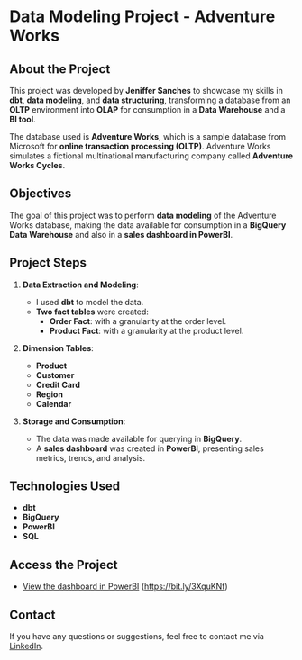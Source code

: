 # Data Modeling Project - Adventure Works

## About the Project

This project was developed by **Jeniffer Sanches** to showcase my skills in **dbt**, **data modeling**, and **data structuring**, transforming a database from an **OLTP** environment into **OLAP** for consumption in a **Data Warehouse** and a **BI tool**.

The database used is **Adventure Works**, which is a sample database from Microsoft for **online transaction processing (OLTP)**. Adventure Works simulates a fictional multinational manufacturing company called **Adventure Works Cycles**.

## Objectives

The goal of this project was to perform **data modeling** of the Adventure Works database, making the data available for consumption in a **BigQuery Data Warehouse** and also in a **sales dashboard in PowerBI**.

## Project Steps

1. **Data Extraction and Modeling**: 
   - I used **dbt** to model the data.
   - **Two fact tables** were created:
     - **Order Fact**: with a granularity at the order level.
     - **Product Fact**: with a granularity at the product level.
   
2. **Dimension Tables**:
   - **Product**
   - **Customer**
   - **Credit Card**
   - **Region**
   - **Calendar**

3. **Storage and Consumption**:
   - The data was made available for querying in **BigQuery**.
   - A **sales dashboard** was created in **PowerBI**, presenting sales metrics, trends, and analysis.

## Technologies Used

- **dbt**
- **BigQuery**
- **PowerBI**
- **SQL**

## Access the Project

- [View the dashboard in PowerBI](#) (https://bit.ly/3XquKNf)

## Contact

If you have any questions or suggestions, feel free to contact me via [LinkedIn](https://www.linkedin.com/in/jeniffer-sanches/).
